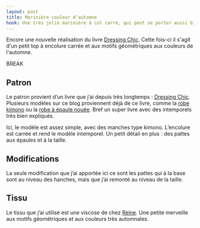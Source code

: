 ```yaml
---
layout: post
title: Marinière couleur d'automne
hook: Une très jolie marinière à col carré, qui peut se porter aussi bien en hiver avec un gilet qu'en été. Encore un coup de "Dressing chic" !
---
```


Encore une nouvelle réalisation du livre [Dressing Chic][1]. Cette fois-ci il s'agit d'un petit top à encolure carrée et aux motifs géométriques aux couleurs de l'automne.

BREAK

## Patron

Le patron provient d’un livre que j’ai depuis très longtemps : [Dressing Chic][1]. Plusieurs modèles sur ce blog proviennent déjà de ce livre, comme la [robe kimono][2] ou la [robe à épaule nouée][3]. Bref un super livre avec des intemporels très bien expliqués.

Ici, le modèle est assez simple, avec des manches type kimono. L’encolure est carrée et rend le modèle intemporel. Un petit détail en plus : des pattes aux épaules et à la taille.

## Modifications

La seule modification que j’ai apportée ici ce sont les pattes qui à la base sont au niveau des hanches, mais que j’ai remonté au niveau de la taille.

## Tissu

Le tissu que j’ai utilisé est une viscose de chez [Reine][4]. Une petite merveille aux motifs géométriques et aux couleurs très automnales.

[1]: http://amzn.to/2nragTH
[2]: http://ps-made.com/robe-kimono/
[3]: http://ps-made.com/robe-epaule-nouee/
[4]: http://www.tissus-reine.com/

